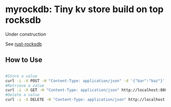 # myrockdb: Tiny kv store build on top rocksdb

Under construction

See [rust-rocksdb](https://crates.io/crates/rocksdb)

## How to Use

```bash

#Store a value
curl -i -X POST -H "Content-Type: application/json" -d '{"bar":"baz"}' http://localhost:8080/api/learn
#Retrieve a value
curl -i -X GET -H "Content-Type: application/json" http://localhost:8080/api/learn
#Delete a value
curl -i -X DELETE -H "Content-Type: application/json" http://localhost:8080/api/learn
```

